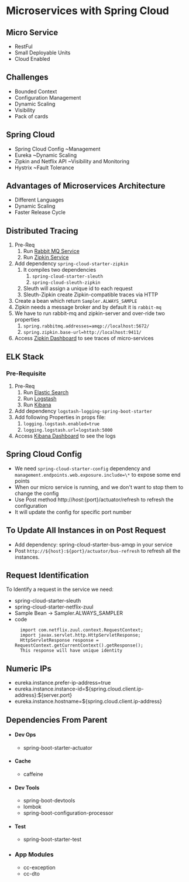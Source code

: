 # Microservices with Spring Cloud

Micro Service
-------------
- RestFul
- Small Deployable Units
- Cloud Enabled

Challenges
----------
- Bounded Context
- Configuration Management
- Dynamic Scaling
- Visibility
- Pack of cards

Spring Cloud
------------
- Spring Cloud Config ~Management
- Eureka ~Dynamic Scaling
- Zipkin and Netflix API ~Visibility and Monitoring
- Hystrix ~Fault Tolerance

Advantages of Microservices Architecture
----------------------------------------
- Different Languages
- Dynamic Scaling
- Faster Release Cycle

Distributed Tracing
-------------------
1. Pre-Req
    1. Run [Rabbit MQ Service](./envcn/docker-compose.yml)
    2. Run [Zipkin Service](./envcn/docker-compose.yml)
2.  Add dependency ```spring-cloud-starter-zipkin```
    1. It compiles two dependencies
        1. ```spring-cloud-starter-sleuth```
        2. ```spring-cloud-sleuth-zipkin```
    2.  Sleuth will assign a unique id to each request
    3.  Sleuth-Zipkin create Zipkin-compatible traces via HTTP
3.  Create a bean which return ```Sampler.ALWAYS_SAMPLE```
4.  Zipkin needs a message broker and by default it is ```rabbit-mq```
5.  We have to run rabbit-mq and zipkin-server and  over-ride two properties
    1. ```spring.rabbitmq.addresses=amqp://localhost:5672/```
    2. ```spring.zipkin.base-url=http://localhost:9411/```
6. Access [Zipkin Dashboard](http://localhost:9411/zipkin/) to see traces of micro-services

ELK Stack
-------------------
### Pre-Requisite
1. Pre-Req
    1. Run [Elastic Search](./envcn/docker-compose.yml)
    2. Run [Logstash](./envcn/docker-compose.yml)
    3. Run [Kibana](./envcn/docker-compose.yml)
2. Add dependency `logstash-logging-spring-boot-starter`
3. Add following Properties in props file:
    1. `logging.logstash.enabled=true`
    2. `logging.logstash.url=logstash:5000`
4. Access [Kibana Dashboard](http://localhost:5601) to see the logs    


Spring Cloud Config
-------------------
- We need `spring-cloud-starter-config` dependency and ` management.endpoints.web.exposure.include=\*` to expose some end points
-  When our micro service is running, and we don't want to stop them
    to change the config
-  Use Post method http://${host}:${port}/actuator/refresh to refresh the configuration
-  It will update the config for specific port number

To Update All Instances in on Post Request
-----------------------------------------

-  Add dependency: spring-cloud-starter-bus-amqp in your service
-  Post `http://${host}:${port}/actuator/bus-refresh` to refresh all the
    instances.

Request Identification
----------------------
To Identify a request in the service we need:

-  spring-cloud-starter-sleuth
-  spring-cloud-starter-netflix-zuul
-  Sample Bean -\> Sampler.ALWAYS\_SAMPLER
- code
    ```
      import com.netflix.zuul.context.RequestContext;
      import javax.servlet.http.HttpServletResponse;
      HttpServletResponse response = RequestContext.getCurrentContext().getResponse();
      This response will have unique identity
    ```


Numeric IPs
-----------
-  eureka.instance.prefer-ip-address=true
-  eureka.instance.instance-id=\${spring.cloud.client.ip-address}:\${server.port}
-  eureka.instance.hostname=\${spring.cloud.client.ip-address}

Dependencies From Parent
------------------------
- #### Dev Ops
    - spring-boot-starter-actuator
- #### Cache
    - caffeine
- #### Dev Tools
    - spring-boot-devtools
    - lombok
    - spring-boot-configuration-processor
- #### Test
    - spring-boot-starter-test
- ### App Modules
    - cc-exception
    - cc-dto
